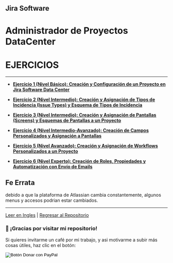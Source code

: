 ## Jira Software

# Administrador de Proyectos DataCenter

# EJERCICIOS
---

- **[Ejercicio 1 (Nivel Básico): Creación y Configuración de un Proyecto en Jira Software Data Center](./Ejercicio1.md)**

- **[Ejercicio 2 (Nivel Intermedio): Creación y Asignación de Tipos de Incidencia (Issue Types) y Esquema de Tipos de Incidencia](./Ejercicio2.md)**

- **[Ejercicio 3 (Nivel Intermedio): Creación y Asignación de Pantallas (Screens) y Esquemas de Pantallas a un Proyecto](./Ejercicio3.md)**

- **[Ejercicio 4 (Nivel Intermedio-Avanzado): Creación de Campos Personalizados y Asignación a Pantallas](./Ejercicio4.md)**

- **[Ejercicio 5 (Nivel Avanzado): Creación y Asignación de Workflows Personalizados a un Proyecto](./Ejercicio5.md)**

- **[Ejercicio 6 (Nivel Experto): Creación de Roles, Propiedades y Automatización con Envío de Emails](./Ejercicio6.md)**

## Fe Errata

debido a que la plataforma de Atlassian cambia constantemente, algunos menus y accesos podrian estar cambiados.


---

[Leer en Ingles](README.md) | [Regresar al Repositorio](../README.md)


### 🙏 ¡Gracias por visitar mi repositorio!

Si quieres invitarme un café por mi trabajo, y asi motivarme a subir más cosas útiles, haz clic en el botón:

<form action="https://www.paypal.com/donate" method="post" target="_blank">
  <!-- Tu hosted_button_id generado en PayPal -->
  <input type="hidden" name="hosted_button_id" value="8CBQUB38L9ESN" />
  
  <!-- Imagen oficial de botón de PayPal Donar -->
  <input type="image" 
         src="https://www.paypalobjects.com/es_ES/ES/i/btn/btn_donateCC_LG.gif" 
         border="0" name="submit" 
         title="PayPal - The safer, easier way to pay online!" 
         alt="Botón Donar con PayPal" />
         
  <!-- Pixel de seguimiento (monitoreo) de PayPal -->
  <img alt="" border="0" 
       src="https://www.paypal.com/es_ES/i/scr/pixel.gif" 
       width="1" height="1" />
</form>